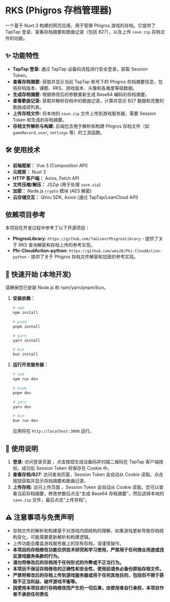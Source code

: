 # RKS (Phigros 存档管理器)

一个基于 Nuxt 3 构建的网页应用，用于管理 Phigros 游戏的存档。它提供了 TapTap 登录、查看存档摘要和歌曲记录（包括 B27），以及上传 `save.zip` 存档文件的功能。

## ✨ 功能特性

*   **TapTap 登录:** 通过 TapTap 设备码流程进行安全登录，获取 Session Token。
*   **查看存档摘要:** 获取并显示当前 TapTap 账号下的 Phigros 存档摘要信息，包括存档版本、课题、RKS、游戏版本、头像和各难度等级数据。
*   **生成存档摘要:** 根据修改后的参数重新生成 Base64 编码的存档摘要。 
*   **查看歌曲记录:** 获取并解析存档中的歌曲记录，计算并显示 B27 数据和完整的歌曲成绩列表。
*   **上传存档文件:** 将本地的 `save.zip` 文件上传到游戏服务器，需要 Session Token 和生成的存档摘要。
*   **存档文件解析与构建:** 后端包含用于解析和构建 Phigros 存档文件（如 `gameRecord`, `user`, `settings` 等）的工具函数。

## 🛠️ 使用技术

*   **前端框架：** Vue 3 (Composition API)
*   **元框架：** Nuxt 3
*   **HTTP 客户端：** Axios, Fetch API
*   **文件压缩/解压：** JSZip (用于处理 `save.zip`)
*   **加密：** Node.js `crypto` 模块 (AES 解密)
*   **云存储交互：** Qiniu SDK, Axios (通过 TapTap/LeanCloud API)

## 依赖项目参考

本项目在开发过程中参考了以下开源项目：

*   **PhigrosLibrary:** `https://github.com/7aGiven/PhigrosLibrary` - 提供了关于 RKS 查询解密和存档上传的参考实现。
*   **Phi-CloudAction-python:** `https://github.com/wms26/Phi-CloudAction-python` - 提供了关于 Phigros 存档文件解密和加密的参考实现。

## 🚀 快速开始 (本地开发)

请确保您已安装 Node.js 和 npm/yarn/pnpm/bun。

1.  **安装依赖：**

    ```bash
    # npm
    npm install

    # pnpm
    pnpm install

    # yarn
    yarn install

    # bun
    bun install
    ```

2.  **运行开发服务器：**

    ```bash
    # npm
    npm run dev

    # pnpm
    pnpm dev

    # yarn
    yarn dev

    # bun
    bun run dev
    ```

    应用将在 `http://localhost:3000` 运行。

## 📝 使用说明

1.  **登录:** 访问登录页面 ，点击按钮生成设备码并扫描二维码在 TapTap 客户端授权。成功后 Session Token 将保存在 Cookie 中。
2.  **查看存档/B27:** 访问查询页面，Session Token 会自动从 Cookie 读取。点击按钮获取并显示存档摘要和歌曲记录。
3.  **上传存档:** 访问上传页面 ，Session Token 会自动从 Cookie 读取。您可以查看当前存档摘要，修改参数后点击“生成 Base64 存档摘要”，然后选择本地的 `save.zip` 文件，最后点击“上传存档”。

## ⚠️ 注意事项与免责声明

*   存档文件的解析和构建基于对游戏内部结构的理解，如果游戏更新导致存档结构变化，可能需要更新解析和构建逻辑。
*   上传功能会覆盖游戏服务器上的现有存档，请谨慎操作。
*   **本项目的存档修改功能仅供技术研究和学习使用，严禁用于任何商业用途或违反游戏服务条款的行为。**
*   **请勿将修改后的存档用于任何形式的作弊或不正当行为。**
*   **本项目不保证存档修改的正确性和安全性，使用前请务必备份原始存档文件。**
*   **严禁将修改后的存档上传到游戏服务器或用于任何其他目的，包括但不限于获取不正当利益、破坏游戏平衡等。**
*   **因使用本项目进行存档修改而产生的一切后果，由使用者自行承担，本项目作者不承担任何责任**